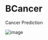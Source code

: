 # BCancer
Cancer Prediction


![image](https://github.com/user-attachments/assets/cf8e6d90-f55f-4c81-82f7-6a8e2a98b021)
